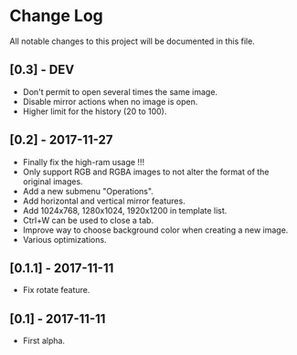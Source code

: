 # Change Log
All notable changes to this project will be documented in this file.

## [0.3] - DEV
- Don't permit to open several times the same image.
- Disable mirror actions when no image is open.
- Higher limit for the history (20 to 100).

## [0.2] - 2017-11-27
- Finally fix the high-ram usage !!!
- Only support RGB and RGBA images to not alter the format of the original images.
- Add a new submenu "Operations".
- Add horizontal and vertical mirror features.
- Add 1024x768, 1280x1024, 1920x1200 in template list.
- Ctrl+W can be used to close a tab.
- Improve way to choose background color when creating a new image.
- Various optimizations.

## [0.1.1] - 2017-11-11
- Fix rotate feature.

## [0.1] - 2017-11-11
- First alpha.
